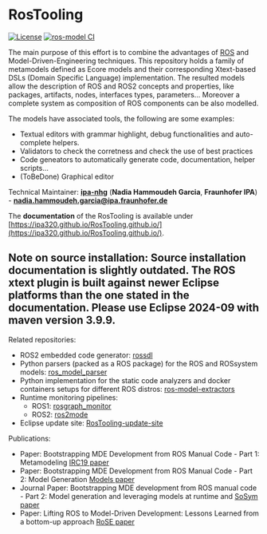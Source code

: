 # RosTooling

[![License](https://img.shields.io/badge/License-Apache_2.0-blue.svg)](https://opensource.org/licenses/Apache-2.0) [![ros-model CI](https://github.com/ipa320/ros-model/actions/workflows/build.yml/badge.svg)](https://github.com/ipa320/ros-model/actions/workflows/build.yml)

The main purpose of this effort is to combine the advantages of [ROS](http://wiki.ros.org/) and Model-Driven-Engineering techniques. This repository holds a family of metamodels defined as Ecore models and their corresponding Xtext-based DSLs (Domain Specific Language) implementation.
The resulted models allow the description of ROS and ROS2 concepts and properties, like packages, artifacts, nodes, interfaces types, parameters... Moreover a complete system as composition of ROS components can be also modelled.

The models have associated tools, the following are some examples:
- Textual editors with grammar highlight, debug functionalities and auto-complete helpers.
- Validators to check the corretness and check the use of best practices
- Code geneators to automatically generate code, documentation, helper scripts...
- (ToBeDone) Graphical editor

Technical Maintainer: [**ipa-nhg**](https://github.com/ipa-nhg/) (**Nadia Hammoudeh Garcia**, **Fraunhofer IPA**) - **nadia.hammoudeh.garcia@ipa.fraunhofer.de**

The **documentation** of the RosTooling is available under [https://ipa320.github.io/RosTooling.github.io/](https://ipa320.github.io/RosTooling.github.io/).


**Note on source installation:** Source installation documentation is slightly outdated. The ROS xtext plugin is built against newer Eclipse platforms than the one stated in the documentation. Please use Eclipse 2024-09 with maven version 3.9.9.
---------------------------------------------------------


Related repositories:
- ROS2 embedded code generator: [rossdl](https://github.com/CoreSenseEU/rossdl)
- Python parsers (packed as a ROS package) for the ROS and ROSsystem models: [ros_model_parser](https://github.com/ipa320/ros_model_parser)
- Python implementation for the static code analyzers and docker containers setups for different ROS distros: [ros-model-extractors](https://github.com/ipa320/ros-model-extractors)
- Runtime monitoring pipelines:
  - ROS1: [rosgraph_monitor](https://github.com/ipa320/rosgraph_monitor)
  - ROS2: [ros2mode](https://github.com/ipa-cmh/ros2model/)
- Eclipse update site: [RosTooling-update-site](https://github.com/ipa320/RosTooling-update-site)

Publications:
- Paper: Bootstrapping MDE Development from ROS Manual Code - Part 1: Metamodeling [IRC19 paper](https://ieeexplore.ieee.org/document/8675668)
- Paper: Bootstrapping MDE Development from ROS Manual Code - Part 2: Model Generation [Models paper](https://ieeexplore.ieee.org/document/8906937)
- Journal Paper: Bootstrapping MDE development from ROS manual code - Part 2: Model generation and leveraging models at runtime and  [SoSym paper](https://link.springer.com/article/10.1007/s10270-021-00873-2)
- Paper: Lifting ROS to Model-Driven Development: Lessons Learned from a bottom-up approach [RoSE paper](https://awortmann.github.io/downloads/preprints/2023/Lifting_ROS_to_Model-Driven_Development_-_Lessons_Learned_from_a_bottom-up_approach.pdf)



<!--
---------------------------------------------------------

# RosTooling Manual

## Installation

- [Eclipse feature](docu/Installation.md#option-1-using-the-release-version-recommended)
- [(Only for tooling developers) From Source code in eclipse](docu/Installation.md#option-2-using-the-eclipse-installer---source-installation-ros-tooling-developers)
- VS Code plugin(tbd) - WIP [vscode-RosTooling](https://github.com/ipa320/vscode-RosTooling)

## Tutorials v3

- Create component models:
  - (Prerequisite) [Add communication objects](docu/NewCommunicationObjects.md)
  - [Create manually a new ROS component description](docu/RosModelDescription.md)
  - [Generation of code from models](https://github.com/CoreSenseEU/rossdl#usage)
  - [Create a ROS model from a deployed robot using our introspection at runtime tool](docu/IntrospectionNode.md)
  - [Create a ROS model from your source code(static code analyzer)](docu/NewRosModel.md))

- Combine components to form a ROS System
  - [Create manually a new RosSystem description](docu/RosSystemModelDescription.md)
  - [Visualize a system using PlantUML](docu/PlantUML.md)

- Examples:
  - [Simple publisher-subscriber](docu/Example_PubSub.md)
  - [Turtlesim](docu/Example_Turtlesim.md)

- [Update Release versions (only for administrators)](docu/Release.md)

## Model examples

The repository [ros-model-examples](https://github.com/ipa-nhg/ros-model-examples) contains a set components and system examples.

---------------------------------------------------------
# OLD (out-of-date)

Links to related repositories:
- Language server for the RosModels (web-based models editor): [theia-ros-model](https://github.com/ipa-nhg/theia-ros-model)
- Web interface to automatically extract models from public source code: [model extractor](http://ros-model.seronet-project.de/)
- Source code for the web interface (extract models for non-public available ROS packages): [ros-model-cloud](https://github.com/ipa320/ros-model-cloud)

-->
